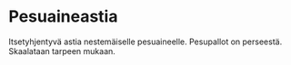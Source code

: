 # Pesuaineastia
Itsetyhjentyvä astia nestemäiselle pesuaineelle. Pesupallot on perseestä.
Skaalataan tarpeen mukaan.
<image scr=astia2.png>
